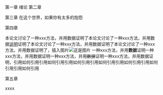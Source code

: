 

第一章
绪论
第二章

第三章
在这个世界，如果你有太多的抱怨

第四章

本论文讨论了一种xxx方法，并用数据证明了本论文讨论了一种xxx方法，并用数据[说明](https://www.baidu.com)证明了本论文讨论了一种xxx方法，并用数据证明了本论文讨论了一种xxx方法，并用数据证明了，插入图片![这是图片](https://www.baidu.com/img/PCtm_d9c8750bed0b3c7d089fa7d55720d6cf.png)
一种xxx方法，并用**数据**证明一种xxx方法，并用数据证明一种xxx方法，并用~~数据~~证明一种xxx方法，并用数据证明，引用如何引用引用如何引用引用如何引用引用如何引用引用如何引用引用如何引用引用如何引用


第五章

xxxx